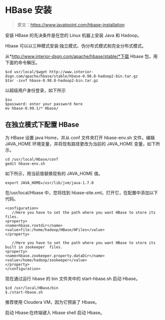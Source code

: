 # HBase 安装

> 原文：<https://www.javatpoint.com/hbase-installation>

安装 HBase 的先决条件是在您的 Linux 机器上安装 Java 和 Hadoop。

Hbase 可以以三种模式安装:独立模式、伪分布式模式和完全分布式模式。

从*http://www.interior-dsgn.com/apache/hbase/stable/*下载 Hbase 包，用下面的命令解压。

```
$cd usr/local/$wget http://www.interior-dsgn.com/apache/hbase/stable/hbase-0.98.8-hadoop2-bin.tar.gz
$tar -zxvf hbase-0.98.8-hadoop2-bin.tar.gz

```

以超级用户身份登录，如下所示

```
$su
$password: enter your password here
mv hbase-0.99.1/* Hbase/

```

## 在独立模式下配置 HBase

为 HBase 设置 java Home，并从 conf 文件夹打开 hbase-env.sh 文件。编辑 JAVA_HOME 环境变量，并将现有路径更改为当前的 JAVA_HOME 变量，如下所示。

```
cd /usr/local/Hbase/conf
gedit hbase-env.sh

```

如下所示，用当前值替换现有的 JAVA_HOME 值。

```
export JAVA_HOME=/usr/lib/jvm/java-1.7.0

```

在/usr/local/Hbase 中，您将找到 hbase-site.xml。打开它，在配置中添加以下代码。

```
<configuration>
   //Here you have to set the path where you want HBase to store its files.
<property>
<name>hbase.rootdir</name>
<value>file:/home/hadoop/HBase/HFiles</value>
</property>

   //Here you have to set the path where you want HBase to store its built in zookeeper  files.
<property>
<name>hbase.zookeeper.property.dataDir</name>
<value>/home/hadoop/zookeeper</value>
</property>
</configuration>

```

现在通过运行 hbase 的 bin 文件夹中的 start-hbase.sh 启动 Hbase。

```
$cd /usr/local/HBase/bin
$./start-hbase.sh

```

推荐使用 Cloudera VM，因为它预装了 Hbase。

启动 Hbase:在终端键入 Hbase shell 启动 Hbase。